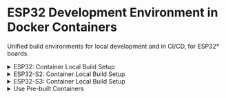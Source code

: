 # ESP32 Development Environment in Docker Containers

Unified build environments for local development and in CI/CD, for ESP32*
boards.

<details>
<summary>ESP32: Container Local Build Setup</summary>

## ESP32

Dev board: ESP32-DevKitC-32E ([Mouser
link](https://www.mouser.com/ProductDetail/356-ESP32-DEVKITC32E);
[Datasheet](https://docs.espressif.com/projects/esp-idf/en/latest/esp32/hw-reference/esp32/get-started-devkitc.html))

Two secure boot flows are supported for this chipset.

### Secure Boot Flow: ESP-IDF

Both the IDF bootloader image and the application image are verified against
`PK_HASH` (public key hash) in eFuse.

![Secure Boot Flow: ESP-IDF](./img/secure-boot-flow_esp-idf.png "Secure Boot Flow: ESP-IDF")

### Secure Boot Flow: Zephyr/MCUBoot

The IDF bootloader image is verified against `PK_HASH` (public key hash) in
eFuse. The application image is verified against `MCUBOOT_PK` (MCUBoot public
key) in MCUBoot image.

![Secure Boot Flow: Zephyr/MCUBoot](./img/secure-boot-flow_esp32-mcuboot.png "Secure Boot Flow: Zephyr/MCUBoot")

### Secure Boot Efuse Blowing

- Build container image for secure boot fuse blowing

  ```bash
  cd esp32/
  docker build -f Dockerfile.esp32_fuseblower -t esp32fb:dev \
    --build-arg IDF_SDKCONFIG=sdkconfig.sbv2_nojtag \
    --build-arg SBV2_PRIVATE_KEY=sbv2_private_dev.pem \
    .
  ```

- Run container

  ```bash
  # On Linux, add --device=/dev/ttyUSB0 (modify the device node as needed) for
  # direct board interactions from inside the container
  docker run --rm -it esp32fb:dev
  ```

Inside the container, the `void_app` application is under `~/apps`. The images
are signed using the development signing key
[sbv2_private_dev.pem](./esp32/keys/sbv2_private_dev.pem). The `void_app` can be
flashed (cf. [flashing instructions](./esp32/apps/void_app/README.md)) on an
unfused board to blow fuses to enable secure boot. Efuse values can be read out
from the board using the `espefuse.py` tool ([example
output](./esp32/data/espefuse_summary_dev_sbv2_nojtag_output.txt)).

### ESP-IDF Development

Use the fuseblower Docker image `esp32fb:dev` built with
`Dockerfile.esp32_fuseblower` above for ESP-IDF development.

- Run container (on Linux)

  ```bash
  # Suppose /dev/ttyUSB0 is the UART port of the board
  docker run --device=/dev/ttyUSB0 --rm -it esp32fb:dev
  ```

- Build sample app inside container

  ```bash
  $ pwd
  /home/esp
  # Set up environment
  . esp-idf/export.sh
  # Get sample app - hello_world and build for esp32 target
  $ cp -r esp-idf/examples/get-started/hello_world/ .
  $ cd hello_world
  $ idf.py set-target esp32
  $ idf.py build
  ```

  Inside container, you can also interact with the device using esp-idf tools, e.g.,

  ```bash
  # Display serial output
  idf.py monitor
  # Flash app and partition table images
  idf.py flash
  ```

### Zephyr/MCUBoot Development (with Secure Boot Image Signing)

- Build container image for Zephyr/MCUBoot development. Note that for
  `--build-arg` values, private keys must be under the
  [esp32/keys](./esp32/keys/) folder, and bootloader configs must be under
  the [esp32/configs](./esp32/configs/) folder. If no build argument is
  provided explicitly, the default values are as in the command below.

  ```bash
  cd esp32/
  docker build -f Dockerfile.esp32_mcuboot_zephyr -t esp32zephyr:dev \
    --build-arg SBV2_PRIVATE_KEY="sbv2_private_dev.pem" \
    --build-arg MCUBOOT_PRIVATE_KEY="mcuboot-ecdsa-p256_private_dev.pem" \
    --build-arg BOOTLOADER_CONFIG="bootloader_mcuboot_dev.conf" \
    .
  ```

- Run container

  ```bash
  # On Linux, add --device=/dev/ttyUSB0 (modify the device node as needed) for
  # direct board interactions from inside the container
  docker run --rm -it esp32zephyr:dev
  ```

  Inside the container,

  - For MCUBoot and secure boot development
    - Use `/home/esp/mcuboot`.
    - Remember to set up the ESP-IDF environment by sourcing `export.sh`

      ```bash
      cd ${HOME}/mcuboot/boot/espressif
      source ./hal/esp-idf/export.sh
      ```

  - For Zephyr development
    - Use `/home/esp/zephyrproject`
    - Remember to activate the Python3 virtual environment

      ```bash
      source ${HOME}/zephyrproject/.venv/bin/activate
      ```

- Flash MCUBoot and Zephyr App Images

  On Linux host, we can interact with the development board from the container

  ```bash
  # Suppose /dev/ttyUSB0 is the device's usb port on host
  docker run --rm -it --device=/dev/ttyUSB0 esp32zephyr:dev
  ```

  Inside container

  ```bash
  cd ${HOME}/mcuboot/boot/espressif
  source ./hal/esp-idf/export.sh
  # Flash MCUBoot image at offset 0x1000
  esptool.py -p /dev/ttyUSB0 \
    -b 460800 \
    --before default_reset \
    --after no_reset \
    --chip esp32 \
    write_flash \
    --flash_mode dio \
    --flash_size keep \
    --flash_freq 40m \
    0x1000 build/mcuboot_esp32_signed.bin
  # Flash Zephyr application image at offset 0x10000. This is the slot0 offset
  # configured in bootloader.conf of MCUBoot
  esptool.py -p /dev/ttyUSB0 \
    -b 460800 \
    --before default_reset \
    --after hard_reset \
    --chip esp32 \
    write_flash \
    --flash_mode dio \
    --flash_size keep \
    --flash_freq 40m \
    0x10000 ~/zephyrproject/zephyr/build/zephyr/zephyr_signed.bin
  # Monitor console output, using the void_app. This is a hack, but works well
  cd ~/apps/void_app
  idf.py -p /dev/ttyUSB0 monitor
  ```

  If the board is flashed successfully, you should see something like this

  ```text
  --- idf_monitor on /dev/ttyUSB0 115200 ---
  --- Quit: Ctrl+] | Menu: Ctrl+T | Help: Ctrl+T followed by Ctrl+H ---
  ets Jul 29 2019 12:21:46

  rst:0x1 (POWERON_RESET),boot:0x13 (SPI_FAST_FLASH_BOOT)
  configsip: 0, SPIWP:0xee
  clk_drv:0x00,q_drv:0x00,d_drv:0x00,cs0_drv:0x00,hd_drv:0x00,wp_drv:0x00
  mode:2, clock div:2
  secure boot v2 enabled
  secure boot verification succeeded
  load:0x3fff8598 len:0x1568
  load:0x40093000 len:0x48d4
  load:0x4009b800 len:0x1a00
  entry 0x40093440
  [esp32] [INF] [boot] chip revision: 3
  [esp32] [INF] Enabling RNG early entropy source...
  [esp32] [INF] *** Booting MCUboot build v1.9.0-190-gb56a65f ***
  [esp32] [INF] Primary image: magic=good, swap_type=0x1, copy_done=0x3, image_ok=0x3
  [esp32] [INF] Scratch: magic=unset, swap_type=0x1, copy_done=0x3, image_ok=0x3
  [esp32] [INF] Boot source: primary slot
  [esp32] [INF] Swap type: none
  [esp32] [INF] Disabling RNG early entropy source...
  [esp32] [INF] br_image_off = 0x10000
  [esp32] [INF] ih_hdr_size = 0x20
  [esp32] [INF] Loading image 0 - slot 0 from flash, area id: 1
  [esp32] [INF] DRAM segment: start=0xe7c, size=0x328, vaddr=0x3ffb0000
  [esp32] [INF] IRAM segment: start=0x11a4, size=0x2c70, vaddr=0x40080000
  0x40080000: _WindowOverflow4 at /home/esp/mcuboot/boot/espressif/hal/esp-idf/components/freertos/port/xtensa/xtensa_vectors.S:1736

  [esp32] [INF] start=0x40082a88
  0x40082a88: _gettimeofday_r at /home/esp/mcuboot/boot/espressif/hal/esp-idf/components/newlib/time.c:179

  *** Booting Zephyr OS build e26bf578c674 ***
  Hello World! esp32
  ```
</details>

<details>
<summary>ESP32-S2: Container Local Build Setup</summary>

## ESP32-S2 (MCUBoot and Zephyr)

Dev board: ESP32-S2-DevKitM-1-N4R2 ([Mouser
link](https://www.mouser.com/ProductDetail/Espressif-Systems/ESP32-S2-DevKitM-1-N4R2?qs=vvQtp7zwQdNx66oTi6gqpw%3D%3D&countryCode=US&currencyCode=USD);
[Datasheet](https://www.mouser.com/new/espressif/espressif-esp32-s2-kits/))


### Secure Boot Flow: Zephyr/MCUBoot

The IDF bootloader image is verified against `PK_HASH` (public key hash) in
eFuse. The application image is verified against `MCUBOOT_PK` (MCUBoot public
key) in MCUBoot image.

![Secure Boot Flow: Zephyr/MCUBoot](./img/secure-boot-flow_esp32-mcuboot.png "Secure Boot Flow: Zephyr/MCUBoot")

### Secure Boot Efuse Blowing

- Build container image for secure boot fuse blowing

  ```bash
  cd esp32s2/
  docker build -f Dockerfile.esp32s2_fuseblower -t esp32s2fb:latest \
    --build-arg IDF_SDKCONFIG=sdkconfig.sbv2_nojtag \
    --build-arg SBV2_PRIVATE_KEY=sbv2_private_dev.pem \
    .
  ```

- Run container

  ```bash
  docker run --rm -it esp32s2fb:latest
  ```

Inside the container, the two applications, `void_app` and `efuse_app` are under
`~/apps`. They are signed using the development signing key
[sbv2_private_dev.pem](./esp32s2/keys/sbv2_private_dev.pem). The `void_app` can
be flashed (cf. [flashing instructions](./esp32s2/apps/void_app/README.md)) on
an unfused board to blow fuses to enable secure boot. The `efuse_app` can be
flashed (cf. [flashing instructions](./esp32s2/apps/efuse_app/README.md)) on a
development-fused board to read out efuse values.

### Zephyr/MCUBoot Development (with Secure Boot Image Signing)

- Build container image for Zephyr/MCUBoot development. Note that for
  `--build-arg` values, private keys must be under the
  [esp32s2/keys](./esp32s2/keys/) folder, and bootloader configs must be under
  the [esp32s2/configs](./esp32s2/configs/) folder. If no build argument is
  provided explicitly, the default values are as in the command below.

  ```bash
  cd esp32s2/
  docker build -f Dockerfile.esp32s2_zephyr -t esp32s2zephyr:latest \
    --build-arg SBV2_PRIVATE_KEY="sbv2_private_dev.pem" \
    --build-arg MCUBOOT_PRIVATE_KEY="mcuboot-ecdsa-p256_private_dev.pem" \
    --build-arg BOOTLOADER_CONFIG="bootloader_mcuboot_dev.conf" \
    .
  ```

- Run container

  ```bash
  docker run --rm -it esp32s2zephyr:latest
  ```

  Inside the container,

  - For MCUBoot and secure boot development
    - Use `/home/esp/mcuboot`.
    - Remember to set up the ESP-IDF environment by sourcing `export.sh`

      ```bash
      cd ${HOME}/mcuboot/boot/espressif
      source ./hal/esp-idf/export.sh
      ```

  - For Zephyr development
    - Use `/home/esp/zephyrproject`
    - Remember to activate the Python3 virtual environment

      ```bash
      source ${HOME}/zephyrproject/.venv/bin/activate
      ```

- Flash MCUBoot and Zephyr App Images

  On Linux host, we can interact with the development board from the container

  ```bash
  # Suppose /dev/ttyUSB0 is the device's usb port on host
  docker run --rm -it --device=/dev/ttyUSB0 esp32s2zephyr:latest
  ```

  Inside container

  ```bash
  cd ${HOME}/mcuboot/boot/espressif
  source ./hal/esp-idf/export.sh
  # Flash MCUBoot image at offset 0x1000
  esptool.py -p /dev/ttyUSB0 \
    -b 460800 \
    --before default_reset \
    --after no_reset \
    --chip esp32s2 \
    write_flash \
    --flash_mode dio \
    --flash_size keep \
    --flash_freq 40m \
    0x1000 build/mcuboot_esp32s2_signed.bin
  # Flash Zephyr application image at offset 0x10000. This is the slot0 offset
  # configured in bootloader.conf of MCUBoot
  esptool.py -p /dev/ttyUSB0 \
    -b 460800 \
    --before default_reset \
    --after hard_reset \
    --chip esp32s2 \
    write_flash \
    --flash_mode dio \
    --flash_size keep \
    --flash_freq 40m \
    0x10000 ~/zephyrproject/zephyr/build/zephyr/zephyr_signed.bin
  # Monitor console output, using the void_app. This is a hack, but works well
  cd ~/apps/void_app
  idf.py -p /dev/ttyUSB0 monitor
  ```

  If the board is flashed successfully, you should see something like this

  ```text
  --- idf_monitor on /dev/ttyUSB0 115200 ---
  --- Quit: Ctrl+] | Menu: Ctrl+T | Help: Ctrl+T followed by Ctrl+H ---
  ESP-ROM:esp32s2-rc4-20191025
  Build:Oct 25 2019
  rst:0x1 (POWERON),boot:0x8 (SPI_FAST_FLASH_BOOT)
  SPIWP:0xee
  mode:DIO, clock div:2
  Valid secure boot key blocks: 0
  secure boot verification succeeded
  load:0x3ffe8598,len:0x1368
  load:0x40048000,len:0x3cc4
  load:0x40050000,len:0x169c
  entry 0x40048354
  [esp32s2] [INF] [boot] chip revision: 0
  [esp32s2] [INF] Enabling RNG early entropy source...
  [esp32s2] [INF] *** Booting MCUboot build v1.9.0-190-gb56a65f ***
  [esp32s2] [INF] Primary image: magic=good, swap_type=0x1, copy_done=0x3, image_ok=0x3
  [esp32s2] [INF] Scratch: magic=unset, swap_type=0x1, copy_done=0x3, image_ok=0x3
  [esp32s2] [INF] Boot source: primary slot
  [esp32s2] [INF] Swap type: none
  [esp32s2] [INF] Disabling RNG early entropy source...
  [esp32s2] [INF] br_image_off = 0x10000
  [esp32s2] [INF] ih_hdr_size = 0x20
  [esp32s2] [INF] Loading image 0 - slot 0 from flash, area id: 1
  [esp32s2] [INF] DRAM segment: start=0x374c, size=0x2c0, vaddr=0x3ffb6fe0
  [esp32s2] [INF] IRAM segment: start=0xdc0, size=0x298c, vaddr=0x40022000
  0x40022000: _WindowOverflow4 at /home/esp/esp-idf/components/freertos/FreeRTOS-Kernel/portable/xtensa/xtensa_vectors.S:1751

  [esp32s2] [INF] start=0x4002477c
  0x4002477c: __retarget_lock_close_recursive at /home/esp/esp-idf/components/newlib/locks.c:294

  *** Booting Zephyr OS build 1751c8f0f59d ***
  Hello World! esp32s2_saola
  ```

</details>

<details>
<summary>ESP32-S3: Container Local Build Setup</summary>

## ESP32-S3

Dev board: ESP32-S3-DevKitC-1-N8R8 ([Mouser
link](https://www.mouser.com/ProductDetail/Espressif-Systems/ESP32-S3-DevKitC-1-N8R8?qs=7D1LtPJG0i2PiuUUKucutQ%3D%3D&countryCode=US&currencyCode=USD);
[Datasheet](https://docs.espressif.com/projects/esp-idf/en/latest/esp32s3/hw-reference/esp32s3/user-guide-devkitc-1.html))

### Secure Boot Flow: ESP-IDF

Both the IDF bootloader image and the application image are verified against
`PK_HASH` (public key hash) in eFuse.

![Secure Boot Flow: ESP-IDF](./img/secure-boot-flow_esp-idf.png "Secure Boot Flow: ESP-IDF")

### Build and Run Container Image for ESP-IDF Development

- Build container image

  ```bash
  cd esp32s3/
  # SBV2_PRIVATE_KEY is the name of the private key in keys/
  # IDF_SDKCONFIG is the name of the sdkconfig file in configs/
  docker build -f Dockerfile.esp32s3_fuseblower -t esp32s3:latest \
    --build-arg SBV2_PRIVATE_KEY="sbv2_private_dev.pem" \
    --build-arg IDF_SDKCONFIG="sdkconfig.dev-sbv2_nojtag" \
    .
  ```

- Run container

  ```bash
  docker run --rm -it esp32s3:latest
  ```

- Build sample app inside container

  ```bash
  $ pwd
  /home/esp
  # Set up environment
  . esp-idf/export.sh
  # Get sample app - hello_world and build for esp32s3 target
  $ cp -r esp-idf/examples/get-started/hello_world/ .
  $ cd hello_world
  $ idf.py set-target esp32s3
  $ idf.py build
  ```

- On-target testing from Docker container (for Linux)

  If you are on Linux, you can develop and test your ESP32-S3 dev board entirely
  in the Docker container.

  ```bash
  # Suppose /dev/ttyUSB0 is the device's usb port on host
  docker run --rm -it --device=/dev/ttyUSB0 esp32s3:latest
  ```

  Inside container, you can interact with the device using esp-idf tools, e.g.,

  ```bash
  # Display serial output
  idf.py monitor
  # Flash app and partition table images
  idf.py flash
  ```
</details>

<details>
<summary>Use Pre-built Containers</summary>

## Pull Pre-built Container Images from GHCR
One can pull pre-built container images from the GitHub Container Registry
(GHCR) in [GitHub
Packages](https://github.com/orgs/thistletech/packages?repo_name=esp32-devenvs).

```bash
# Example: docker pull ghcr.io/thistletech/devenv_zephyr_base:91717a88614327e2c1bd75452d9d0118a04a6400
$ docker pull <GHCR_IMAGE_URI>
```

Packages named `devenv_idf_base` and `devenv_zephyr_base` are Docker images that
set up the build environments for ESP-IDF and MCUboot/ZephyrOS development,
respectively. They are used as base images in Dockerfiles whose names are
suffixed with `_fuseblower` or `mcuboot_zephyr` (e.g.,
[esp32/Dockerfile_esp32_fuseblower](./esp32/Dockerfile.esp32_fuseblower) and
[esp32/Dockerfile.esp32_mcuboot_zephyr](./esp32/Dockerfile.esp32_mcuboot_zephyr))
to build and development-sign bootloader and application images.

</details>